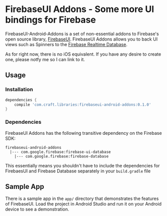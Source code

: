 # FirebaseUI Addons - Some more UI bindings for Firebase
FirebaseUI-Android-Addons is a set of non-essential addons to Firebase's open source library, [FirebaseUI](https://github.com/firebase/firebaseui-android). FirebaseUI Addons allows you to 
back UI views such as Spinners to the [Firebase Realtime Database](https://firebase.google.com/docs/database/).

As for right now, there is no iOS equivalent. If you have any desire to create one, 
please notfy me so I can link to it.

## Usage

### Installation
```groovy
dependencies {
    compile 'com.craft.libraries:firebaseui-android-addons:0.1.0'
}
```

### Dependencies
FirebaseUI Addons has the following transitive dependency on the Firebase SDK:
```
firebaseui-android-addons
  |--- com.google.firebase:firebase-ui-database
    |--- com.google.firebase:firebase-database

```
This essentially means you shouldn't have to include the dependencies for
FirebaesUI and Firebase Database separately in your `build.gradle` file

## Sample App

There is a sample app in the `app/` directory that demonstrates the features of 
FirebaseUI. Load the project in Android Studio and run it on your Android device 
to see a demonstration.

